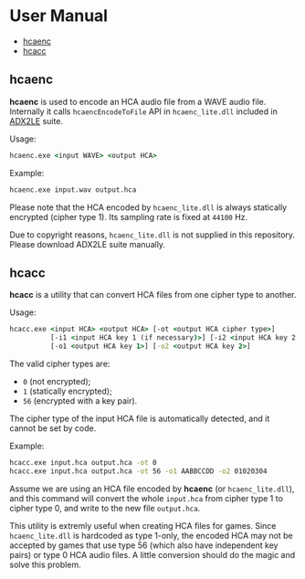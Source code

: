 # User Manual

- [hcaenc](#hcaenc)
- [hcacc](#hcacc)

## hcaenc

**hcaenc** is used to encode an HCA audio file from a WAVE audio file.
Internally it calls `hcaencEncodeToFile` API in `hcaenc_lite.dll`
included in [ADX2LE](http://www.adx2le.com) suite.

Usage:

```cmd
hcaenc.exe <input WAVE> <output HCA>
```

Example:

```cmd
hcaenc.exe input.wav output.hca
```

Please note that the HCA encoded by `hcaenc_lite.dll` is always statically
encrypted (cipher type 1). Its sampling rate is fixed at `44100` Hz.

Due to copyright reasons, `hcaenc_lite.dll` is not supplied in this repository.
Please download ADX2LE suite manually.

## hcacc

**hcacc** is a utility that can convert HCA files from one cipher type to
another.

Usage:

```cmd
hcacc.exe <input HCA> <output HCA> [-ot <output HCA cipher type>]
          [-i1 <input HCA key 1 (if necessary)>] [-i2 <input HCA key 2 (if necessary)>]
          [-o1 <output HCA key 1>] [-o2 <output HCA key 2>]
```

The valid cipher types are:

- `0` (not encrypted);
- `1` (statically encrypted);
- `56` (encrypted with a key pair).

The cipher type of the input HCA file is automatically detected, and it cannot be
set by code.

Example:

```cmd
hcacc.exe input.hca output.hca -ot 0
hcacc.exe input.hca output.hca -ot 56 -o1 AABBCCDD -o2 01020304
```

Assume we are using an HCA file encoded by **hcaenc** (or `hcaenc_lite.dll`),
and this command will convert the whole `input.hca` from cipher type 1 to
cipher type 0, and write to the new file `output.hca`.

This utility is extremly useful when creating HCA files for games. Since
`hcaenc_lite.dll` is hardcoded as type 1-only, the encoded HCA may not be
accepted by games that use type 56 (which also have independent key pairs)
or type 0 HCA audio files. A little conversion should do the magic and
solve this problem.